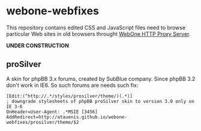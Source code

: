 # webone-webfixes

This repository contains edited CSS and JavaScript files need to browse particular Web sites in old browsers throught [WebOne HTTP Proxy Server](https://github.com/atauenis/webone).

**UNDER CONSTRUCTION**

## proSilver
A skin for phpBB 3.x forums, created by SubBlue company. Since phpBB 3.2 don't work in IE6. So such forums are needs such fix:
```
[Edit:(^http://.*/styles/prosilver/theme/)(.*)]
; downgrade stylesheets of phpBB proSilver skin to version 3.0 only on IE 3-6
OnHeader=User-Agent: .*MSIE [3456]
AddRedirect=http://atauenis.github.io/webone-webfixes/prosilver/theme/$2
```
